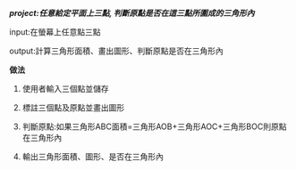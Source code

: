 
***project:任意給定平面上三點, 判斷原點是否在這三點所圍成的三角形內***

input:在螢幕上任意點三點

output:計算三角形面積、畫出圖形、判斷原點是否在三角形內


**做法**

1. 使用者輸入三個點並儲存

2. 標註三個點及原點並畫出圖形

3. 判斷原點:如果三角形ABC面積=三角形AOB+三角形AOC+三角形BOC則原點在三角形內

4. 輸出三角形面積、圖形、是否在三角形內

